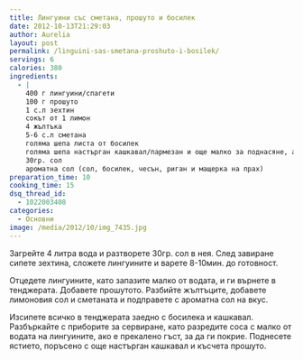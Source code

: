 ```yaml
---
title: Лингуини със сметана, прошуто и босилек
date: 2012-10-13T21:29:03
author: Aurelia
layout: post
permalink: /linguini-sas-smetana-proshuto-i-bosilek/
servings: 6
calories: 380
ingredients:
  - |
    400 г лингуини/спагети
    100 г прошуто
    1 с.л зехтин
    сокът от 1 лимон
    4 жълтъка
    5-6 с.л сметана
    голяма шепа листа от босилек
    голяма шепа настърган кашкавал/пармезан и още малко за поднасяне, ако искате
    30гр. сол
    ароматна сол (сол, босилек, чесън, риган и мащерка на прах)
preparation_time: 10
cooking_time: 15
dsq_thread_id:
  - 1022003408
categories:
  - Основни
image: /media/2012/10/img_7435.jpg
---
```

Загрейте 4 литра вода и разтворете 30гр. сол в нея. След завиране сипете зехтина, сложете лингуините и варете 8-10мин. до готовност.

Отцедете лингуините, като запазите малко от водата, и ги върнете в тенджерата. Добавете прошутото. Разбийте жълтъците, добавете лимоновия сол и сметаната и подправете с ароматна сол на вкус.

Изсипете всичко в тенджерата заедно с босилека и кашкавал. Разбъркайте с приборите за сервиране, като разредите соса с малко от водата на лингуините, ако е прекалено гъст, за да ги покрие. Поднесете ястието, поръсено с още настърган кашкавал и късчета прошуто.